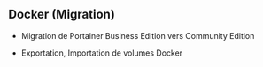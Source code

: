 ## Docker (Migration)
- Migration de Portainer Business Edition vers Community Edition

- Exportation, Importation de volumes Docker

